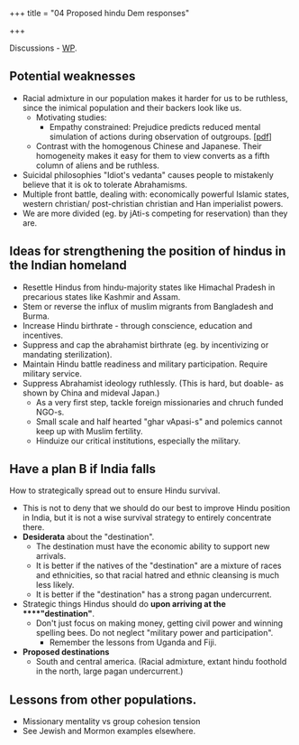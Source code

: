 +++
title = "04 Proposed hindu Dem responses"

+++

Discussions - [WP](https://agnimaan.wordpress.com/2015/08/26/proposed-hindu-responses-to-demographic-projections/?fb_action_ids=10153199594647989&fb_action_types=news.publishes).

## Potential weaknesses
- Racial admixture in our population makes it harder for us to be ruthless, since the inimical population and their backers look like us.
    - Motivating studies: 
        - Empathy constrained: Prejudice predicts reduced mental simulation of actions during observation of outgroups. \[[pdf](http://www.researchgate.net/publictopics.PublicPostFileLoader.html?id=512385f4e24a465848000000&key=9fcfd512385f426ae9)\]
    - Contrast with the homogenous Chinese and Japanese. Their homogeneity makes it easy for them to view converts as a fifth column of aliens and be ruthless.
- Suicidal philosophies "Idiot's vedanta" causes people to mistakenly believe that it is ok to tolerate Abrahamisms.
- Multiple front battle, dealing with: economically powerful Islamic states, western christian/ post-christian christian and Han imperialist powers.
- We are more divided (eg. by jAti-s competing for reservation) than they are.

## Ideas for strengthening the position of hindus in the Indian homeland
- Resettle Hindus from hindu-majority states like Himachal Pradesh in precarious states like Kashmir and Assam. 
- Stem or reverse the influx of muslim migrants from Bangladesh and Burma.
- Increase Hindu birthrate - through conscience, education and incentives.
- Suppress and cap the abrahamist birthrate (eg. by incentivizing or mandating sterilization).
- Maintain Hindu battle readiness and military participation. Require military service.
- Suppress Abrahamist ideology ruthlessly. (This is hard, but doable- as shown by China and mideval Japan.)
    - As a very first step, tackle foreign missionaries and chruch funded NGO-s.
    - Small scale and half hearted "ghar vApasi-s" and polemics cannot keep up with Muslim fertility.
    - Hinduize our critical institutions, especially the military.

## Have a plan B if India falls
How to strategically spread out to ensure Hindu survival.
- This is not to deny that we should do our best to improve Hindu position in India, but it is not a wise survival strategy to entirely concentrate there.
- **Desiderata** about the "destination".
    - The destination must have the economic ability to support new arrivals.
    - It is better if the natives of the "destination" are a mixture of races and ethnicities, so that racial hatred and ethnic cleansing is much less likely.
    - It is better if the "destination" has a strong pagan undercurrent.
- Strategic things Hindus should do **upon arriving at the ****"destination"**.
    - Don't just focus on making money, getting civil power and winning spelling bees. Do not neglect "military power and participation".
        - Remember the lessons from Uganda and Fiji.
- **Proposed destinations**
    - South and central america. (Racial admixture, extant hindu foothold in the north, large pagan undercurrent.)

## Lessons from other populations.
- Missionary mentality vs group cohesion tension
- See Jewish and Mormon examples elsewhere.
